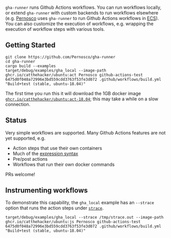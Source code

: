 `gha-runner` runs Github Actions workflows. You can run workflows locally, or extend `gha-runner` with custom backends to run workflows elsewhere (e.g. [Pernosco](https://pernos.co) uses `gha-runner` to run Github Actions workflows in [ECS](https://aws.amazon.com/ecs/)). You can also customize the execution of workflows, e.g. wrapping the execution of workflow steps with various tools.

## Getting Started

```
git clone https://github.com/Pernosco/gha-runner
cd gha-runner
cargo build --examples
target/debug/examples/gha_local --image-path ghcr.io/catthehacker/ubuntu:act Pernosco github-actions-test 6475d0f048a72996e3bd559cdd3763f53fe3d072 .github/workflows/build.yml "Build+test (stable, ubuntu-18.04)"
```
The first time you run this it will download the 1GB docker image [`ghcr.io/catthehacker/ubuntu:act-18.04`](https://github.com/catthehacker/docker_images/blob/master/README.md); this may take a while on a slow connection.

## Status

Very simple workflows are supported. Many Github Actions features are not yet supported, e.g.
* Action steps that use their own containers
* Much of the [expression syntax](https://docs.github.com/en/actions/learn-github-actions/expressions)
* Pre/post actions
* Workflows that run their own docker commands

PRs welcome!

## Instrumenting workflows

To demonstrate this capability, the `gha_local` example has an `--strace` option that runs the action steps under [`strace`](https://man7.org/linux/man-pages/man1/strace.1.html).
```
target/debug/examples/gha_local --strace /tmp/strace.out --image-path ghcr.io/catthehacker/ubuntu:js Pernosco github-actions-test 6475d0f048a72996e3bd559cdd3763f53fe3d072 .github/workflows/build.yml "Build+test (stable, ubuntu-18.04)"
```
